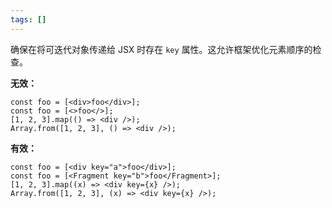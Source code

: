 ```yaml
---
tags: []
---
```


确保在将可迭代对象传递给 JSX 时存在 `key` 属性。这允许框架优化元素顺序的检查。

**无效：**

```tsx
const foo = [<div>foo</div>];
const foo = [<>foo</>];
[1, 2, 3].map(() => <div />);
Array.from([1, 2, 3], () => <div />);
```

**有效：**

```tsx
const foo = [<div key="a">foo</div>];
const foo = [<Fragment key="b">foo</Fragment>];
[1, 2, 3].map((x) => <div key={x} />);
Array.from([1, 2, 3], (x) => <div key={x} />);
```